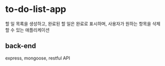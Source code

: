 # to-do-list-app

할 일 목록을 생성하고, 완료된 할 일은 완료로 표시하며, 사용자가 원하는 항목을 삭제할 수 있는 애플리케이션

## back-end
express, mongoose, restful API
